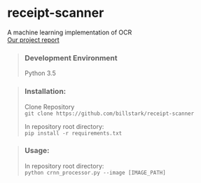 # receipt-scanner
A machine learning implementation of OCR  
[Our project report](project_report.pdf)

> ### Development Environment
> Python 3.5

> ### Installation:
> Clone Repository  
> `git clone https://github.com/billstark/receipt-scanner`  
>  
> In repository root directory:  
> `pip install -r requirements.txt`

> ### Usage:
> In repository root directory:  
> `python crnn_processor.py --image [IMAGE_PATH]`
